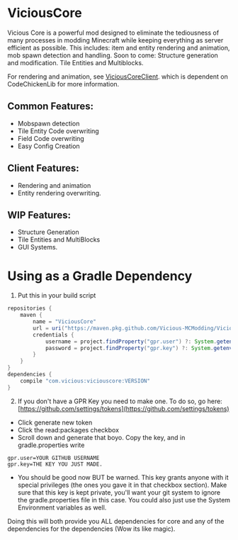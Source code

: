 # ViciousCore
Vicious Core is a powerful mod designed to eliminate the tediousness of many processes in modding Minecraft while keeping everything as server efficient as possible. 
This includes: item and entity rendering and animation, mob spawn detection and handling.
Soon to come:
Structure generation and modification.
Tile Entities and Multiblocks.

For rendering and animation, see [ViciousCoreClient](https://github.com/Vicious-MCModding/ViciousCoreClient). which is dependent on CodeChickenLib for more information.

## Common Features:
- Mobspawn detection
- Tile Entity Code overwriting
- Field Code overwriting
- Easy Config Creation
## Client Features:
- Rendering and animation
- Entity rendering overwriting.
## WIP Features:
- Structure Generation
- Tile Entities and MultiBlocks
- GUI Systems.

# Using as a Gradle Dependency
1. Put this in your build script
```gradle
repositories {
    maven {
        name = "ViciousCore"
        url = uri("https://maven.pkg.github.com/Vicious-MCModding/ViciousCore")
        credentials {
            username = project.findProperty("gpr.user") ?: System.getenv("GPR_USER")
            password = project.findProperty("gpr.key") ?: System.getenv("GPR_API_KEY")
        }
    }
}
dependencies {
    compile "com.vicious:viciouscore:VERSION"
}
```
2. If you don't have a GPR Key you need to make one. To do so, go here: [https://github.com/settings/tokens](https://github.com/settings/tokens)
* Click generate new token
* Click the read:packages checkbox
* Scroll down and generate that boyo. Copy the key, and in gradle.properties write
```
gpr.user=YOUR GITHUB USERNAME
gpr.key=THE KEY YOU JUST MADE.
```
* You should be good now BUT be warned. This key grants anyone with it special privileges (the ones you gave it in that checkbox section). Make sure that this key is kept private, you'll want your git system to ignore the gradle.properties file in this case. You could also just use the System Environment variables as well.

Doing this will both provide you ALL dependencies for core and any of the dependencies for the dependencies (Wow its like magic).
